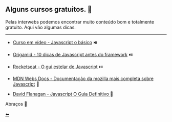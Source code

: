 ## Alguns cursos gratuitos. :raised_hands:
Pelas interwebs podemos encontrar muito conteúdo bom e totalmente gratuito. Aqui vão algumas dicas.

---

* [Curso em vídeo - Javascript o básico](https://www.youtube.com/watch?v=Ptbk2af68e8&list=RDCMUCrWvhVmt0Qac3HgsjQK62FQ&start_radio=1&rv=Ptbk2af68e8&t=0) :play_or_pause_button:
 
* [Origamid - 10 dicas de Javascript antes do framework](https://www.youtube.com/playlist?list=PL9rc_FjKlX39T78CUANwmdta_d1CgUtMt) :play_or_pause_button:

* [Rocketseat - O gui estelar de Javascript](https://app.rocketseat.com.br/node/o-guia-estelar-de-java-script) :play_or_pause_button:

* [MDN Webs Docs - Documentação da mozilla mais completa sobre Javascript](https://developer.mozilla.org/pt-BR/docs/Web/JavaScript) :t-rex:
 
* [David Flanagan - Javascript O Guia Definitivo ](https://github.com/duartecgustavo/JavascriptInMyMind/blob/main/conteudo/plus%2B/JavaScript%20O%20Guia%20Definitivo.pdf) :blue_book:

Abraços 🖖

[:arrow_left:](https://github.com/duartecgustavo/JavascriptInMyMind/blob/main/README.md)
